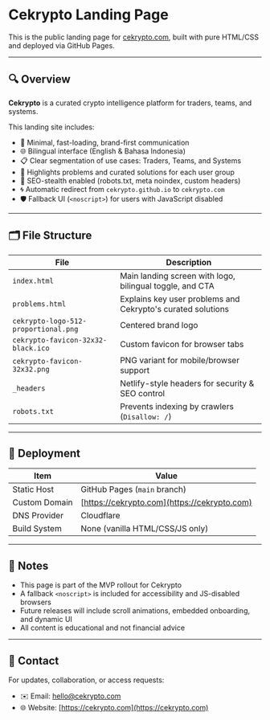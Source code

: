 # Cekrypto Landing Page

This is the public landing page for [cekrypto.com](https://cekrypto.com), built with pure HTML/CSS and deployed via GitHub Pages.

---

## 🔍 Overview

**Cekrypto** is a curated crypto intelligence platform for traders, teams, and systems.

This landing site includes:

- 🎯 Minimal, fast-loading, brand-first communication
- 🌐 Bilingual interface (English & Bahasa Indonesia)
- 📋 Clear segmentation of use cases: Traders, Teams, and Systems
- 🧠 Highlights problems and curated solutions for each user group
- 🚫 SEO-stealth enabled (robots.txt, meta noindex, custom headers)
- 🌀 Automatic redirect from `cekrypto.github.io` to `cekrypto.com`
- 🛡️ Fallback UI (`<noscript>`) for users with JavaScript disabled

---

## 🗂️ File Structure

| File                        | Description                                                   |
|-----------------------------|---------------------------------------------------------------|
| `index.html`                | Main landing screen with logo, bilingual toggle, and CTA      |
| `problems.html`             | Explains key user problems and Cekrypto's curated solutions   |
| `cekrypto-logo-512-proportional.png`         | Centered brand logo                                           |
| `cekrypto-favicon-32x32-black.ico`      | Custom favicon for browser tabs                               |
| `cekrypto-favicon-32x32.png`| PNG variant for mobile/browser support                        |
| `_headers`                  | Netlify-style headers for security & SEO control              |
| `robots.txt`                | Prevents indexing by crawlers (`Disallow: /`)                 |

---

## 🚀 Deployment

| Item               | Value                                    |
|--------------------|-------------------------------------------|
| Static Host        | GitHub Pages (`main` branch)              |
| Custom Domain      | [https://cekrypto.com](https://cekrypto.com) |
| DNS Provider       | Cloudflare                                |
| Build System       | None (vanilla HTML/CSS/JS only)           |

---

## 📌 Notes

- This page is part of the MVP rollout for Cekrypto
- A fallback `<noscript>` is included for accessibility and JS-disabled browsers
- Future releases will include scroll animations, embedded onboarding, and dynamic UI
- All content is educational and not financial advice

---

## 📧 Contact

For updates, collaboration, or access requests:

- ✉️ Email: [hello@cekrypto.com](mailto:hello@cekrypto.com)
- 🌐 Website: [https://cekrypto.com](https://cekrypto.com)

